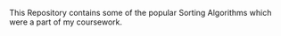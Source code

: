 This Repository contains some of the popular Sorting Algorithms which were a part of my coursework.
